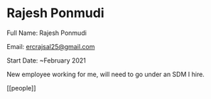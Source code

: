 # Rajesh Ponmudi

Full Name: Rajesh Ponmudi

Email: ercrajsal25@gmail.com

Start Date: ~February 2021

New employee working for me, will need to go under an SDM I hire.

[[people]]